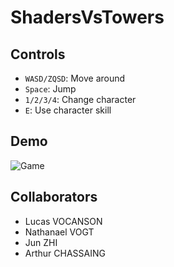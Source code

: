# ShadersVsTowers

## Controls

- `WASD/ZQSD`: Move around
- `Space`: Jump
- `1/2/3/4`: Change character
- `E`: Use character skill


## Demo
![Game](Gif/ShadersVsTower.gif)

## Collaborators
- Lucas VOCANSON
- Nathanael VOGT
- Jun ZHI
- Arthur CHASSAING
